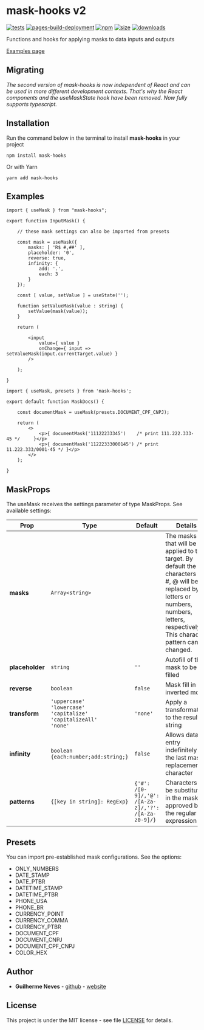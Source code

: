 # mask-hooks v2

[![tests](https://github.com/guilhermeasn/mask-hooks/actions/workflows/tests.yml/badge.svg)](https://github.com/guilhermeasn/mask-hooks/actions/workflows/tests.yml)
[![pages-build-deployment](https://github.com/guilhermeasn/mask-hooks/actions/workflows/pages/pages-build-deployment/badge.svg)](https://github.com/guilhermeasn/mask-hooks/actions/workflows/pages/pages-build-deployment)
[![npm](https://img.shields.io/npm/v/mask-hooks.svg)](https://www.npmjs.com/package/mask-hooks/v/latest)
[![size](https://img.shields.io/bundlephobia/minzip/mask-hooks)](https://bundlephobia.com/package/mask-hooks)
[![downloads](https://img.shields.io/npm/dt/mask-hooks)](https://www.npmjs.com/package/mask-hooks/)

Functions and hooks for applying masks to data inputs and outputs

[Examples page](https://guilhermeasn.github.io/mask-hooks/)

## Migrating

*The second version of mask-hooks is now independent of React and can be used in more different development contexts. That's why the React components and the useMaskState hook have been removed. Now fully supports typescript.*

## Installation

Run the command below in the terminal to install **mask-hooks** in your project

```
npm install mask-hooks
```

Or with Yarn

```
yarn add mask-hooks
```

## Examples

```
import { useMask } from "mask-hooks";

export function InputMask() {

    // these mask settings can also be imported from presets

    const mask = useMask({
        masks: [ 'R$ #,##' ],
        placeholder: '0',
        reverse: true,
        infinity: {
            add: '.',
            each: 3
        }
    });

    const [ value, setValue ] = useState('');

    function setValueMask(value : string) {
        setValue(mask(value));
    } 

    return (

        <input
            value={ value }
            onChange={ input => setValueMask(input.currentTarget.value) }
        />

    );

}
```

```
import { useMask, presets } from 'mask-hooks';

export default function MaskDocs() {

    const documentMask = useMask(presets.DOCUMENT_CPF_CNPJ);

    return (
        <>
            <p>{ documentMask('11122233345')    /* print 111.222.333-45 */     }</p>
            <p>{ documentMask('11222333000145') /* print 11.222.333/0001-45 */ }</p>
        </>
    );

}
```

## MaskProps

The useMask receives the settings parameter of type MaskProps. See available settings:

|Prop|Type|Default|Details|
|---|---|---|---|
|**masks**|`Array<string>`||The masks that will be applied to the target. By default the characters ?, #, @ will be replaced by letters or numbers, numbers, letters, respectively. This character pattern can be changed.|
|**placeholder**|`string`|`''`|Autofill of the mask to be filled|
|**reverse**|`boolean`|`false`|Mask fill in inverted mode|
|**transform**|`'uppercase'`<br />`'lowercase'`<br />`'capitalize'`<br />`'capitalizeAll'`<br />`'none'`|`'none'`|Apply a transformation to the result string|
|**infinity**|`boolean`<br />`{each:number;add:string;}`|`false`|Allows data entry indefinitely by the last mask replacement character|
|**patterns**|`{[key in string]: RegExp}`|`{'#': /[0-9]/,'@': /[A-Za-z]/,'?': /[A-Za-z0-9]/}`|Characters to be substituted in the mask if approved by the regular expression|

## Presets

You can import pre-established mask configurations. See the options:

 - ONLY_NUMBERS
 - DATE_STAMP
 - DATE_PTBR
 - DATETIME_STAMP
 - DATETIME_PTBR
 - PHONE_USA
 - PHONE_BR
 - CURRENCY_POINT
 - CURRENCY_COMMA
 - CURRENCY_PTBR
 - DOCUMENT_CPF
 - DOCUMENT_CNPJ
 - DOCUMENT_CPF_CNPJ
 - COLOR_HEX

## Author

* **Guilherme Neves** - [github](https://github.com/guilhermeasn/) - [website](https://gn.dev.br/)

## License

This project is under the MIT license - see file [LICENSE](https://github.com/guilhermeasn/mask-hooks/blob/master/LICENSE) for details.